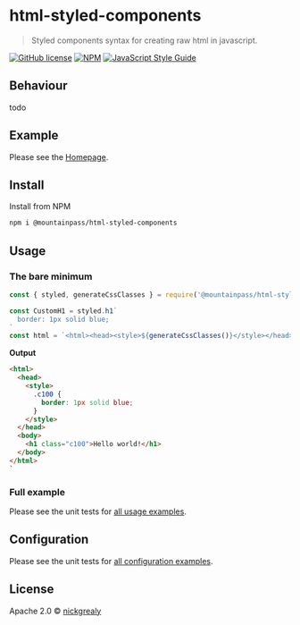 # html-styled-components

> Styled components syntax for creating raw html in javascript.

[![GitHub license](https://img.shields.io/github/license/mountain-pass/html-styled-components)](https://github.com/mountain-pass/html-styled-components/blob/master/LICENSE)
[![NPM](https://img.shields.io/npm/v/@mountainpass/html-styled-components.svg)](https://www.npmjs.com/package/@mountainpass/html-styled-components)
[![JavaScript Style Guide](https://img.shields.io/badge/code_style-standard-brightgreen.svg)](https://standardjs.com)

## Behaviour

todo

## Example

Please see the [Homepage](https://mountain-pass.github.io/html-styled-components/).

## Install

Install from NPM

```bash
npm i @mountainpass/html-styled-components
```

## Usage

### The bare minimum

```js
const { styled, generateCssClasses } = require('@mountainpass/html-styled-compoennts').newInstance()

const CustomH1 = styled.h1`
  border: 1px solid blue;
`
const html = `<html><head><style>${generateCssClasses()}</style></head><body>${CustomH1('Hello world!')}</body></html>`
```

**Output**

```html
<html>
  <head>
    <style>
      .c100 {
        border: 1px solid blue;
      }
    </style>
  </head>
  <body>
    <h1 class="c100">Hello world!</h1>
  </body>
</html>
`
```

### Full example

Please see the unit tests for [all usage examples](src/index.test.ts).

## Configuration

Please see the unit tests for [all configuration examples](src/index.test.ts).

## License

Apache 2.0 © [nickgrealy](https://github.com/nickgrealy)
